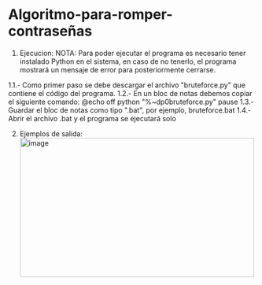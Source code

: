 # Algoritmo-para-romper-contraseñas
1. Ejecucion:
NOTA: Para poder ejecutar el programa es necesario tener instalado Python en el sistema, en caso de no tenerlo, el programa mostrará un mensaje de error para posteriormente cerrarse.

  1.1.- Como primer paso se debe descargar el archivo "bruteforce.py" que contiene el código del programa.
  1.2.- En un bloc de notas debemos copiar el siguiente comando:
         @echo off
         python "%~dp0bruteforce.py"
         pause
  1.3.- Guardar el bloc de notas como tipo ".bat", por ejemplo, bruteforce.bat
  1.4.- Abrir el archivo .bat y el programa se ejecutará solo

2. Ejemplos de salida:
   <img width="476" height="283" alt="image" src="https://github.com/user-attachments/assets/e298f64d-07bc-4256-a889-8dd82686398e" />

